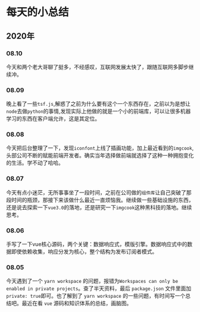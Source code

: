 # 每天的小总结

## 2020年

### 08.10

今天和两个老大哥聊了挺多，不经感叹，互联网发展太快了，跟随互联网多脚步继续冲。

### 08.09

晚上看了一些`tsf.js`,解惑了之前为什么要有这个一个东西存在，之前以为是想让`node`去做`python`的事情,发现实际上他做的就是一个小的前端库，可以让很多机器学习的东西在客户端允许，这是其定位。

### 08.08

今天把后台整理了一下，发现`iconfont`上线了插画功能，加上最近看到的`imgcook`,头部公司不断的赋能前端开发者。确实当年选择做前端就选择了这种一种拥抱变化的生活。学不动了哈哈。

### 08.07

今天有点小迷茫，无所事事坐了一段时间，之前在公司做的`组件库`让自己突破了那段时间的瓶颈，那接下来该做什么最近一直烦恼我。继续做一些基础设施的东西，还是说去探索一下`vue3.0`的落地，还是研究一下`imgcook`这种黑科技的落地。继续思考。

### 08.06

手写了一下vue核心源码，两个关键：数据响应式，模版引擎。数据响应式中的数据即使依赖收集，响应分发为核心，整个结构为发布订阅者模式。

### 08.05

今天遇到了一个 `yarn workspace` 的问题，报错为`Workspaces can only be enabled in private projects`。查了半天资料，最后 `package.json` 文件里面加`private: true`即可。也了解到了 `yarn workspace` 的一些问题，有时间写一个总结吧。最近在看 `vue` 源码和知识体系的总结，画脑图。
